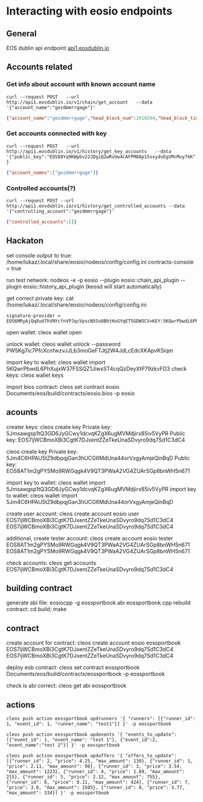 # Interacting with eosio endpoints

## General
EOS dublin api endpoint [api1.eosdublin.io](api1.eosdublin.io)

## Accounts related
### Get info about account with known account name
`curl --request POST   --url http://api1.eosdublin.io/v1/chain/get_account   --data '{"account_name":"gezdmmrrgage"}'`
```json
{"account_name":"gezdmmrrgage","head_block_num":2916594,"head_block_time":"2018-06-27T13:20:16.000","privileged":false,"last_code_update":"1970-01-01T00:00:00.000","created":"2018-06-09T13:08:34.000","ram_quota":8145,"net_weight":35590734,"cpu_weight":35590734,"net_limit":{"used":303,"available":1726927858,"max":1726928161},"cpu_limit":{"used":6396,"available":330688698,"max":330695094},"ram_usage":3622,"permissions":[{"perm_name":"active","parent":"owner","required_auth":{"threshold":1,"keys":[{"key":"EOS88Yq9KWpbv22JDgiQ2wRvUw4cAFPM8Ap15sxydvEgVMcMuy7kK","weight":1}],"accounts":[],"waits":[]}},{"perm_name":"owner","parent":"","required_auth":{"threshold":1,"keys":[{"key":"EOS88Yq9KWpbv22JDgiQ2wRvUw4cAFPM8Ap15sxydvEgVMcMuy7kK","weight":1}],"accounts":[],"waits":[]}}],"total_resources":{"owner":"gezdmmrrgage","net_weight":"3559.0734 EOS","cpu_weight":"3559.0734 EOS","ram_bytes":8145},"self_delegated_bandwidth":{"from":"gezdmmrrgage","to":"gezdmmrrgage","net_weight":"3559.0734 EOS","cpu_weight":"3559.0734 EOS"},"refund_request":null,"voter_info":{"owner":"gezdmmrrgage","proxy":"","producers":["eosauthority","eoscanadacom","eosdacserver","eosliquideos","eosnewyorkio","eosswedenorg"],"staked":71181468,"last_vote_weight":"26388934802860.00390625000000000","proxied_vote_weight":"0.00000000000000000","is_proxy":0}}
```
### Get accounts connected with key
`curl --request POST   --url http://api1.eosdublin.io/v1/history/get_key_accounts   --data '{"public_key":"EOS88Yq9KWpbv22JDgiQ2wRvUw4cAFPM8Ap15sxydvEgVMcMuy7kK"}`
```json
{"account_names":["gezdmmrrgage"]}
```
### Controlled accounts(?)
`curl --request POST --url http://api1.eosdublin.io/v1/history/get_controlled_accounts --data '{"controlling_account":"gezdmmrrgage"}'`
 ```json
 {"controlled_accounts":[]}
 ```
## Hackaton

set console output to true: /home/lukaz/.local/share/eosio/nodeos/config/config.ini
contracts-console = true

run test network: nodeos -e -p eosio --plugin eosio::chain_api_plugin --plugin eosio::history_api_plugin 
(keosd will start automatically)

get correct private key: cat /home/lukaz/.local/share/eosio/nodeos/config/config.ini
```
signature-provider = EOS6MRyAjQq8ud7hVNYcfnVPJqcVpscN5So8BhtHuGYqET5GDW5CV=KEY:5KQwrPbwdL6PhXujxW37FSSQZ1JiwsST4cqQzDeyXtP79zkvFD3
```

open wallet: cleos wallet open

unlock wallet: cleos wallet unlock --password PW5Kg7ic7PfcXcnfwzvJJLb3moGeFTJtj2W4JdLcEdcXKApvKSiqm

import key to wallet: cleos wallet import 5KQwrPbwdL6PhXujxW37FSSQZ1JiwsST4cqQzDeyXtP79zkvFD3
check keys: cleos wallet keys

import bios contract: cleos set contract eosio Documents/eos/build/contracts/eosio.bios -p eosio

## acounts
creater keys: cleos create key
Private key: 5Jmsawgsp1tQ3GD6JyGCwy1dcvqKZgX6ugMVMdjirx85iv5VyPR
Public key: EOS7ijWCBmoXBi3CgtK7DJxentZZeTkeUnaSDvyro9dq7Sd1C3dC4

cleos create key
Private key: 5Jm4C6HPAU5tZ9dbpqjGan3hUCG6MdUna44orVxgyAmjeQinBqD
Public key: EOS8AT1m2gPYSMo9RWGqgk4V9QT3PWaA2VG4ZUArSGp8bnWH5n671

import key to wallet: cleos wallet import 5Jmsawgsp1tQ3GD6JyGCwy1dcvqKZgX6ugMVMdjirx85iv5VyPR
import key to wallet: cleos wallet import 5Jm4C6HPAU5tZ9dbpqjGan3hUCG6MdUna44orVxgyAmjeQinBqD

create user account: cleos create account eosio user EOS7ijWCBmoXBi3CgtK7DJxentZZeTkeUnaSDvyro9dq7Sd1C3dC4 EOS7ijWCBmoXBi3CgtK7DJxentZZeTkeUnaSDvyro9dq7Sd1C3dC4

additional, create tester account: cleos create account eosio tester EOS8AT1m2gPYSMo9RWGqgk4V9QT3PWaA2VG4ZUArSGp8bnWH5n671 EOS8AT1m2gPYSMo9RWGqgk4V9QT3PWaA2VG4ZUArSGp8bnWH5n671

check accounts: cleos get accounts EOS7ijWCBmoXBi3CgtK7DJxentZZeTkeUnaSDvyro9dq7Sd1C3dC4

## building contract
generate abi file: eosiocpp -g eossportbook.abi eossportbook.cpp
rebuild contract: cd build; make

## contract
create account for contract: cleos create account eosio eossportbook EOS7ijWCBmoXBi3CgtK7DJxentZZeTkeUnaSDvyro9dq7Sd1C3dC4 EOS7ijWCBmoXBi3CgtK7DJxentZZeTkeUnaSDvyro9dq7Sd1C3dC4

deploy esb contract: cleos set contract eossportbook Documents/eos/build/contracts/eossportbook -p eossportbook

check is abi correct: cleos get abi eossportbook

## actions
```
cleos push action eossportbook updrunners '{ "runners": [{"runner_id": 1, "event_id": 1, "runner_name": "test1"}] }' -p eossportbook
```

```
cleos push action eossportbook updevents '{ "events_to_update": [{"event_id": 1, "event_name": "test 1"}, {"event_id":2, "event_name":"test 2"}] }' -p eossportbook
```

```
cleos push action eossportbook updoffers '{ "offers_to_update": [{"runner_id": 2, "price": 4.25, "max_amount": 130}, {"runner_id": 1, "price": 2.11, "max_amount": 98}, {"runner_id": 3, "price": 3.54, "max_amount": 1223}, {"runner_id": 4, "price": 1.89, "max_amount": 215}, {"runner_id": 5, "price": 2.12, "max_amount": 755}, {"runner_id": 6, "price": 8.11, "max_amount": 424}, {"runner_id": 7, "price": 3.0, "max_amount": 1505}, {"runner_id": 8, "price": 3.77, "max_amount": 334}] }' -p eossportbook
```
